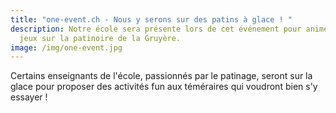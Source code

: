 ```yaml
---
title: "one-event.ch - Nous y serons sur des patins à glace ! "
description: Notre école sera présente lors de cet événement pour animer des
  jeux sur la patinoire de la Gruyère.
image: /img/one-event.jpg
---
```

Certains enseignants de l'école, passionnés par le patinage, seront sur la glace pour proposer des activités fun aux téméraires qui voudront bien s'y essayer !
